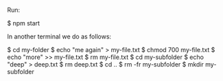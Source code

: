 Run:

$ npm start

In another terminal we do as follows:


$ cd my-folder
$ echo "me again" > my-file.txt
$ chmod 700 my-file.txt
$ echo "more" >> my-file.txt
$ rm my-file.txt
$ cd my-subfolder
$ echo "deep" > deep.txt
$ rm deep.txt
$ cd ..
$ rm -fr my-subfolder
$ mkdir my-subfolder